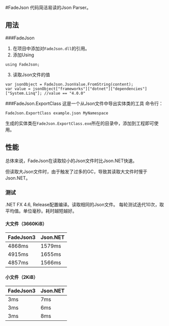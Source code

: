 #FadeJson
代码简洁易读的Json Parser。

## 用法

###FadeJson
1. 在项目中添加对`FadeJson.dll`的引用。
2. 添加Using

```
using FadeJson;
```

3. 读取Json文件的值

```
var jsonObject = FadeJson.JsonValue.FromString(content);
var value = jsonObject["frameworks"]["dotnet"]["dependencies"]["System.Linq"]; //value == "4.0.0"
```

###FadeJson.ExportClass
这是一个从Json文件中导出实体类的工具
命令行：
```
FadeJson.ExportClass example.json MyNamespace
```
生成的实体类在`FadeJson.ExportClass.exe`所在的目录中，添加到工程即可使用。

## 性能
总体来说，FadeJson在读取较小的Json文件时比Json.NET快速。

但读取大Json文件时，由于触发了过多的GC，导致其读取大文件时慢于Json.NET。

### 测试
.NET FX 4.6, Release配置编译。读取相同的Json文件。
每轮测试迭代10次，取平均值。单位毫秒。耗时越短越好。

#### 大文件（3660KiB）

|FadeJson3|Json.NET|
|---------|--------|
|4868ms   |1579ms  |
|4915ms   |1655ms  |
|4857ms   |1566ms  |

#### 小文件（2KiB）

|FadeJson3|Json.NET|
|---------|--------|
|3ms      |7ms     |
|3ms      |6ms     |
|3ms      |8ms     |